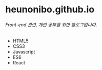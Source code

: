 # heunonibo.github.io

###### Front-end 관련, 개인 공부를 위한 블로그입니다.
* HTML5
* CSS3
* Javascript
* ES6
* React
